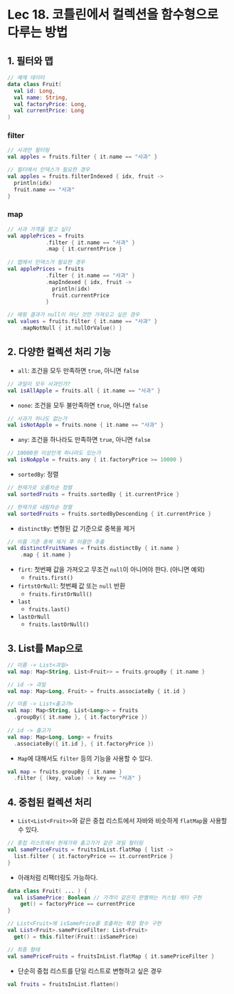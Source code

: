 # Lec 18. 코틀린에서 컬렉션을 함수형으로 다루는 방법

## 1. 필터와 맵

```kotlin
// 예제 데이터
data class Fruit(
  val id: Long,
  val name: String,
  val factoryPrice: Long,
  val currentPrice: Long
)
```

### filter

```kotlin
// 사과만 필터링
val apples = fruits.filter { it.name == "사과" }

// 필터에서 인덱스가 필요한 경우
val apples = fruits.filterIndexed { idx, fruit -> 
  println(idx)
  fruit.name == "사과"
}
```

### map

```kotlin
// 사과 가격을 알고 싶다
val applePrices = fruits
            .filter { it.name == "사과" }
            .map { it.currentPrice }
            
// 맵에서 인덱스가 필요한 경우
val applePrices = fruits
            .filter { it.name == "사과" }
            .mapIndexed { idx, fruit -> 
              println(idx)
              fruit.currentPrice
            }    

// 매핑 결과가 null이 아닌 것만 가져오고 싶은 경우
val values = fruits.filter { it.name == "사과" }
    .mapNotNull { it.nullOrValue() }                   
```

## 2. 다양한 컬렉션 처리 기능

- `all`: 조건을 모두 만족하면 `true`, 아니면 `false`

```kotlin
// 과일이 모두 사과인가?
val isAllApple = fruits.all { it.name == "사과" }
```

- `none`: 조건을 모두 불만족하면 `true`, 아니면 `false`

```kotlin
// 사과가 하나도 없는가
val isNotApple = fruits.none { it.name == "사과" }
```

- `any`: 조건을 하나라도 만족하면 `true`, 아니면 `false`

```kotlin
// 10000원 이상인게 하나라도 있는가
val isNoApple = fruits.any { it.factoryPrice >= 10000 }
```

- `sortedBy`: 정렬

```kotlin
// 현재가로 오름차순 정렬
val sortedFruits = fruits.sortedBy { it.currentPrice }

// 현재가로 내림차순 정렬
val sortedFruits = fruits.sortedByDescending { it.currentPrice }
```

- `distinctBy`: 변형된 값 기준으로 중복을 제거

```kotlin
// 이름 기준 중복 제거 후 이름만 추출
val distinctFruitNames = fruits.distinctBy { it.name }
    .map { it.name }
```

- `firt`: 첫번째 값을 가져오고 무조건 `null`이 아니어야 한다. (아니면 예외)
    - `fruits.first()`
- `firtstOrNull`: 첫번째 값 또는 `null` 반환
    - `fruits.firstOrNull()`
- `last`
    - `fruits.last()`
- `lastOrNull`
    - `fruits.lastOrNull()`

## 3. List를 Map으로

```kotlin
// 이름 -> List<과일>
val map: Map<String, List<Fruit>> = fruits.groupBy { it.name }

// id -> 과일
val map: Map<Long, Fruit> = fruits.associateBy { it.id }

// 이름 -> List<출고가>
val map: Map<String, List<Long>> = fruits 
  .groupBy({ it.name }, { it.factoryPrice })
  
// id -> 출고가
val map: Map<Long, Long> = fruits 
  .associateBy({ it.id }, { it.factoryPrice })
```

- `Map`에 대해서도 `filter` 등의 기능을 사용할 수 있다.

```kotlin
val map = fruits.groupBy { it.name } 
  .filter { (key, value) -> key == "사과" }
```

## 4. 중첩된 컬렉션 처리

- `List<List<Fruit>>`와 같은 중첩 리스트에서 자바와 비슷하게 `flatMap`을 사용할 수 있다.

```kotlin
// 중첩 리스트에서 현재가와 출고가가 같은 과일 필터링
val samePriceFruits = fruitsInList.flatMap { list -> 
  list.filter { it.factoryPrice == it.currentPrice }
}
```

- 아래처럼 리팩터링도 가능하다.

```kotlin
data class Fruit( ... ) {
  val isSamePrice: Boolean // 가격이 같은지 판별하는 커스텀 게터 구현
    get() = factoryPrice == currentPrice
}

// List<Fruit>에 isSamePrice를 호출하는 확장 함수 구현 
val List<Fruit>.samePriceFilter: List<Fruit>
  get() = this.filter(Fruit::isSamePrice)

// 최종 형태
val samePriceFruits = fruitsInList.flatMap { it.samePriceFilter }
```

- 단순히 중첩 리스트를 단일 리스트로 변형하고 싶은 경우

```kotlin
val fruits = fruitsInList.flatten()
```
